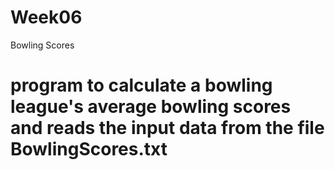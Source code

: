 # Week06
 Bowling Scores
# program to calculate a bowling league's average bowling scores and reads the input data from the file BowlingScores.txt